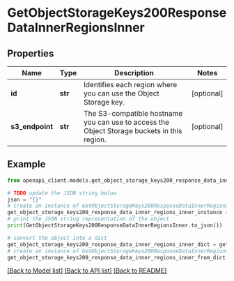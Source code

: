 # GetObjectStorageKeys200ResponseDataInnerRegionsInner


## Properties

Name | Type | Description | Notes
------------ | ------------- | ------------- | -------------
**id** | **str** | Identifies each region where you can use the Object Storage key. | [optional] 
**s3_endpoint** | **str** | The S3-compatible hostname you can use to access the Object Storage buckets in this region. | [optional] 

## Example

```python
from openapi_client.models.get_object_storage_keys200_response_data_inner_regions_inner import GetObjectStorageKeys200ResponseDataInnerRegionsInner

# TODO update the JSON string below
json = "{}"
# create an instance of GetObjectStorageKeys200ResponseDataInnerRegionsInner from a JSON string
get_object_storage_keys200_response_data_inner_regions_inner_instance = GetObjectStorageKeys200ResponseDataInnerRegionsInner.from_json(json)
# print the JSON string representation of the object
print(GetObjectStorageKeys200ResponseDataInnerRegionsInner.to_json())

# convert the object into a dict
get_object_storage_keys200_response_data_inner_regions_inner_dict = get_object_storage_keys200_response_data_inner_regions_inner_instance.to_dict()
# create an instance of GetObjectStorageKeys200ResponseDataInnerRegionsInner from a dict
get_object_storage_keys200_response_data_inner_regions_inner_from_dict = GetObjectStorageKeys200ResponseDataInnerRegionsInner.from_dict(get_object_storage_keys200_response_data_inner_regions_inner_dict)
```
[[Back to Model list]](../README.md#documentation-for-models) [[Back to API list]](../README.md#documentation-for-api-endpoints) [[Back to README]](../README.md)


